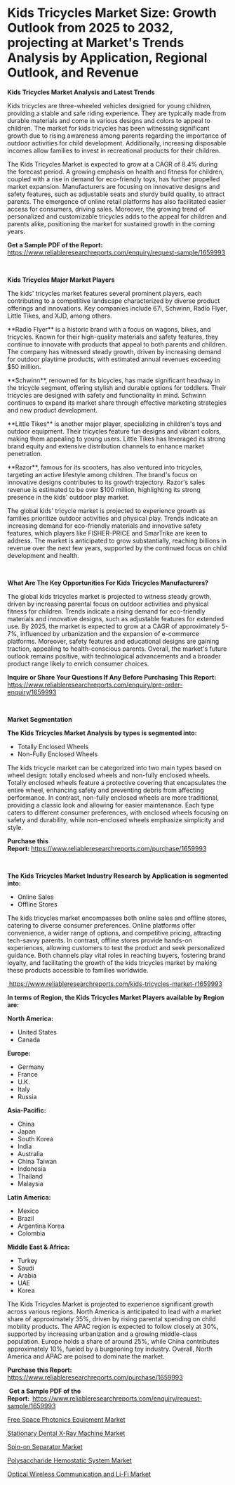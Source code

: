 <p><h1>Kids Tricycles Market Size: Growth Outlook from 2025 to 2032, projecting at Market's Trends Analysis by Application, Regional Outlook, and Revenue</h1></p><p><strong>Kids Tricycles Market Analysis and Latest Trends</strong></p>
<p><p>Kids tricycles are three-wheeled vehicles designed for young children, providing a stable and safe riding experience. They are typically made from durable materials and come in various designs and colors to appeal to children. The market for kids tricycles has been witnessing significant growth due to rising awareness among parents regarding the importance of outdoor activities for child development. Additionally, increasing disposable incomes allow families to invest in recreational products for their children.</p><p>The Kids Tricycles Market is expected to grow at a CAGR of 8.4% during the forecast period. A growing emphasis on health and fitness for children, coupled with a rise in demand for eco-friendly toys, has further propelled market expansion. Manufacturers are focusing on innovative designs and safety features, such as adjustable seats and sturdy build quality, to attract parents. The emergence of online retail platforms has also facilitated easier access for consumers, driving sales. Moreover, the growing trend of personalized and customizable tricycles adds to the appeal for children and parents alike, positioning the market for sustained growth in the coming years.</p></p>
<p><strong>Get a Sample PDF of the Report:&nbsp;</strong> <a href="https://www.reliableresearchreports.com/enquiry/request-sample/1659993?utm_campaign=7&utm_medium=2&utm_source=Github&utm_content=ia&utm_term=29032025&utm_id=kids-tricycles">https://www.reliableresearchreports.com/enquiry/request-sample/1659993</a></p>
<p>&nbsp;</p>
<p><strong>Kids Tricycles Major Market Players</strong></p>
<p><p>The kids' tricycles market features several prominent players, each contributing to a competitive landscape characterized by diverse product offerings and innovations. Key companies include 67i, Schwinn, Radio Flyer, Little Tikes, and XJD, among others.</p><p>**Radio Flyer** is a historic brand with a focus on wagons, bikes, and tricycles. Known for their high-quality materials and safety features, they continue to innovate with products that appeal to both parents and children. The company has witnessed steady growth, driven by increasing demand for outdoor playtime products, with estimated annual revenues exceeding $50 million.</p><p>**Schwinn**, renowned for its bicycles, has made significant headway in the tricycle segment, offering stylish and durable options for toddlers. Their tricycles are designed with safety and functionality in mind. Schwinn continues to expand its market share through effective marketing strategies and new product development.</p><p>**Little Tikes** is another major player, specializing in children's toys and outdoor equipment. Their tricycles feature fun designs and vibrant colors, making them appealing to young users. Little Tikes has leveraged its strong brand equity and extensive distribution channels to enhance market penetration.</p><p>**Razor**, famous for its scooters, has also ventured into tricycles, targeting an active lifestyle among children. The brand's focus on innovative designs contributes to its growth trajectory. Razor's sales revenue is estimated to be over $100 million, highlighting its strong presence in the kids' outdoor play market.</p><p>The global kids' tricycle market is projected to experience growth as families prioritize outdoor activities and physical play. Trends indicate an increasing demand for eco-friendly materials and innovative safety features, which players like FISHER-PRICE and SmarTrike are keen to address. The market is anticipated to grow substantially, reaching billions in revenue over the next few years, supported by the continued focus on child development and health.</p></p>
<p>&nbsp;</p>
<p><strong>What Are The Key Opportunities For Kids Tricycles Manufacturers?</strong></p>
<p><p>The global kids tricycles market is projected to witness steady growth, driven by increasing parental focus on outdoor activities and physical fitness for children. Trends indicate a rising demand for eco-friendly materials and innovative designs, such as adjustable features for extended use. By 2025, the market is expected to grow at a CAGR of approximately 5-7%, influenced by urbanization and the expansion of e-commerce platforms. Moreover, safety features and educational designs are gaining traction, appealing to health-conscious parents. Overall, the market's future outlook remains positive, with technological advancements and a broader product range likely to enrich consumer choices.</p></p>
<p><strong>Inquire or Share Your Questions If Any Before Purchasing This Report:</strong> <a href="https://www.reliableresearchreports.com/enquiry/pre-order-enquiry/1659993?utm_campaign=7&utm_medium=2&utm_source=Github&utm_content=ia&utm_term=29032025&utm_id=kids-tricycles">https://www.reliableresearchreports.com/enquiry/pre-order-enquiry/1659993</a></p>
<p>&nbsp;</p>
<p><strong>Market Segmentation</strong></p>
<p><strong>The Kids Tricycles Market Analysis by types is segmented into:</strong></p>
<p><ul><li>Totally Enclosed Wheels</li><li>Non-Fully Enclosed Wheels</li></ul></p>
<p><p>The kids tricycle market can be categorized into two main types based on wheel design: totally enclosed wheels and non-fully enclosed wheels. Totally enclosed wheels feature a protective covering that encapsulates the entire wheel, enhancing safety and preventing debris from affecting performance. In contrast, non-fully enclosed wheels are more traditional, providing a classic look and allowing for easier maintenance. Each type caters to different consumer preferences, with enclosed wheels focusing on safety and durability, while non-enclosed wheels emphasize simplicity and style.</p></p>
<p><strong>Purchase this Report:&nbsp;</strong><a href="https://www.reliableresearchreports.com/purchase/1659993?utm_campaign=7&utm_medium=2&utm_source=Github&utm_content=ia&utm_term=29032025&utm_id=kids-tricycles">https://www.reliableresearchreports.com/purchase/1659993</a></p>
<p>&nbsp;</p>
<p><strong>The Kids Tricycles Market Industry Research by Application is segmented into:</strong></p>
<p><ul><li>Online Sales</li><li>Offline Stores</li></ul></p>
<p><p>The kids tricycles market encompasses both online sales and offline stores, catering to diverse consumer preferences. Online platforms offer convenience, a wider range of options, and competitive pricing, attracting tech-savvy parents. In contrast, offline stores provide hands-on experiences, allowing customers to test the product and seek personalized guidance. Both channels play vital roles in reaching buyers, fostering brand loyalty, and facilitating the growth of the kids tricycles market by making these products accessible to families worldwide.</p></p>
<p><a href="https://www.reliableresearchreports.com/kids-tricycles-market-r1659993?utm_campaign=7&utm_medium=2&utm_source=Github&utm_content=ia&utm_term=29032025&utm_id=kids-tricycles">&nbsp;https://www.reliableresearchreports.com/kids-tricycles-market-r1659993</a></p>
<p><strong>In terms of Region, the Kids Tricycles Market Players available by Region are:</strong></p>
<p>
    <p> <strong> North America: </strong>
        <ul>
            <li>United States</li>
            <li>Canada</li>
        </ul>
        </p> 
    <p> <strong> Europe: </strong>
        <ul>
            <li>Germany</li>
            <li>France</li>
            <li>U.K.</li>
            <li>Italy</li>
            <li>Russia</li>
        </ul>
        </p> 
    <p> <strong> Asia-Pacific: </strong>
        <ul>
            <li>China</li>
            <li>Japan</li>
            <li>South Korea</li>
            <li>India</li>
            <li>Australia</li>
            <li>China Taiwan</li>
            <li>Indonesia</li>
            <li>Thailand</li>
            <li>Malaysia</li>
        </ul>
        </p> 
    <p> <strong> Latin America: </strong>
        <ul>
            <li>Mexico</li>
            <li>Brazil</li>
            <li>Argentina Korea</li>
            <li>Colombia</li>
        </ul>
        </p> 
    <p> <strong> Middle East & Africa: </strong>
        <ul>
            <li>Turkey</li>
            <li>Saudi</li>
            <li>Arabia</li>
            <li>UAE</li>
            <li>Korea</li>
        </ul>
    </p>
    </p>
<p><p>The Kids Tricycles Market is projected to experience significant growth across various regions. North America is anticipated to lead with a market share of approximately 35%, driven by rising parental spending on child mobility products. The APAC region is expected to follow closely at 30%, supported by increasing urbanization and a growing middle-class population. Europe holds a share of around 25%, while China contributes approximately 10%, fueled by a burgeoning toy industry. Overall, North America and APAC are poised to dominate the market.</p></p>
<p><strong>Purchase this Report: </strong><a href="https://www.reliableresearchreports.com/purchase/1659993?utm_campaign=7&utm_medium=2&utm_source=Github&utm_content=ia&utm_term=29032025&utm_id=kids-tricycles">https://www.reliableresearchreports.com/purchase/1659993</a></p>
<p>&nbsp;<strong>Get a Sample PDF of the Report:&nbsp;&nbsp;</strong><a href="https://www.reliableresearchreports.com/enquiry/request-sample/1659993?utm_campaign=7&utm_medium=2&utm_source=Github&utm_content=ia&utm_term=29032025&utm_id=kids-tricycles">https://www.reliableresearchreports.com/enquiry/request-sample/1659993</a></p>
<p><strong></strong></p>
<p><p><a href="https://github.com/joubehobock75/Market-Research-Report-List-1/blob/main/free-space-photonics-equipment-market.md?utm_campaign=7&utm_medium=2&utm_source=Github&utm_content=ia&utm_term=29032025&utm_id=kids-tricycles">Free Space Photonics Equipment Market</a></p><p><a href="https://github.com/puhakhommabh/Market-Research-Report-List-1/blob/main/stationary-dental-x-ray-machine-market.md?utm_campaign=7&utm_medium=2&utm_source=Github&utm_content=ia&utm_term=29032025&utm_id=kids-tricycles">Stationary Dental X-Ray Machine Market</a></p><p><a href="https://github.com/gasiorgary79/Market-Research-Report-List-1/blob/main/spin-on-separator-market.md?utm_campaign=7&utm_medium=2&utm_source=Github&utm_content=ia&utm_term=29032025&utm_id=kids-tricycles">Spin-on Separator Market</a></p><p><a href="https://github.com/ozolsgasko02/Market-Research-Report-List-1/blob/main/polysaccharide-hemostatic-system-market.md?utm_campaign=7&utm_medium=2&utm_source=Github&utm_content=ia&utm_term=29032025&utm_id=kids-tricycles">Polysaccharide Hemostatic System Market</a></p><p><a href="https://github.com/supashcriana/Market-Research-Report-List-1/blob/main/optical-wireless-communication-and-li-fi-market.md?utm_campaign=7&utm_medium=2&utm_source=Github&utm_content=ia&utm_term=29032025&utm_id=kids-tricycles">Optical Wireless Communication and Li-Fi Market</a></p></p>